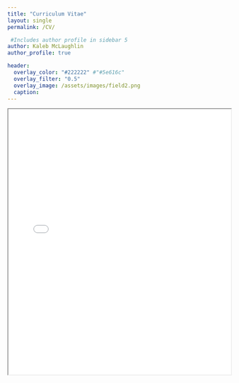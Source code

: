 ```yaml
---
title: "Curriculum Vitae"
layout: single
permalink: /CV/

 #Includes author profile in sidebar 5
author: Kaleb McLaughlin
author_profile: true

header:
  overlay_color: "#222222" #"#5e616c"
  overlay_filter: "0.5"
  overlay_image: /assets/images/field2.png
  caption: 
---
```

 

<!-- [View on Google Drive](https://drive.google.com/file/d/12u7S7dNbJqWXDM6mpxSu0rCmP5JtPsI6/view?usp=sharing) -->

<iframe src="{{ '/assets/pdfs/cv-template.pdf' | relative_url }}" width="100%" height="600px">
  This browser does not support PDFs. Please download the PDF to view it: 
  <a href="{{ '/assets/pdfs/Shanti Penprase CV_Sept 2025_forweb.pdf' | relative_url }}">Download PDF</a>.
</iframe>
